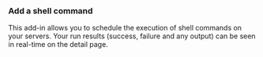 


### Add a shell command

This add-in allows you to schedule the execution of shell commands on your servers. Your run results (success, failure and any output) can be seen in real-time on the detail page.
